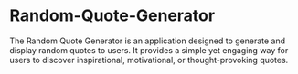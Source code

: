 # Random-Quote-Generator
The Random Quote Generator is an application designed to generate and display random quotes to users. It provides a simple yet engaging way for users to discover inspirational, motivational, or thought-provoking quotes.
